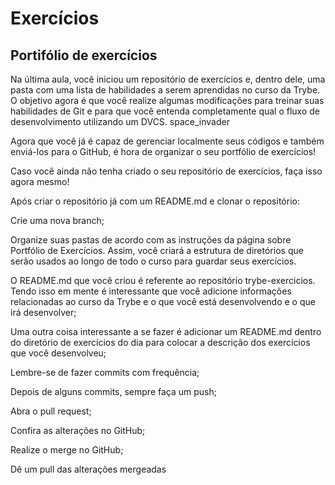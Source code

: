 # Exercícios

## Portifólio de exercícios

Na última aula, você iniciou um repositório de exercícios e, dentro dele, uma pasta com uma lista de habilidades a serem aprendidas no curso da Trybe. O objetivo agora é que você realize algumas modificações para treinar suas habilidades de Git e para que você entenda completamente qual o fluxo de desenvolvimento utilizando um DVCS. space_invader

Agora que você já é capaz de gerenciar localmente seus códigos e também enviá-los para o GitHub, é hora de organizar o seu portfólio de exercícios!

Caso você ainda não tenha criado o seu repositório de exercícios, faça isso agora mesmo!

Após criar o repositório já com um README.md e clonar o repositório:

Crie uma nova branch;

Organize suas pastas de acordo com as instruções da página sobre Portfólio de Exercícios. Assim, você criará a estrutura de diretórios que serão usados ao longo de todo o curso para guardar seus exercícios.

O README.md que você criou é referente ao repositório trybe-exercicios. Tendo isso em mente é interessante que você adicione informações relacionadas ao curso da Trybe e o que você está desenvolvendo e o que irá desenvolver;

Uma outra coisa interessante a se fazer é adicionar um README.md dentro do diretório de exercícios do dia para colocar a descrição dos exercícios que você desenvolveu;

Lembre-se de fazer commits com frequência;

Depois de alguns commits, sempre faça um push;

Abra o pull request;

Confira as alterações no GitHub;

Realize o merge no GitHub;

Dê um pull das alterações mergeadas